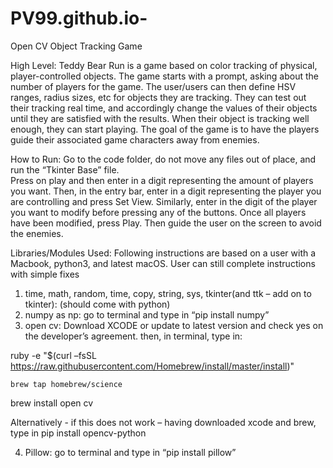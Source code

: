 # PV99.github.io-
Open CV Object Tracking Game 

High Level: 
Teddy Bear Run is a game based on color tracking of physical, player-controlled objects. 
The game starts with a prompt, asking about the number of players for the game. The user/users
can then define HSV ranges, radius sizes, etc for objects they are tracking. They can test out 
their tracking real time, and accordingly change the values of their objects until they are 
satisfied with the results. When their object is tracking well enough, they can start playing. 
The goal of the game is to have the players guide their associated game characters away from 
enemies. 


How to Run: 
Go to the code folder, do not move any files out of place, and run the “Tkinter Base” file.  
Press on play and then enter in a digit representing the amount of players you want. Then, 
in the entry bar, enter in a digit representing the player you are controlling and press 
Set View.  Similarly, enter in the digit of the player you want to modify before pressing 
any of the buttons. Once all players have been modified, press Play. Then guide the user on
the screen to avoid the enemies. 

Libraries/Modules Used: 
Following instructions are based on a user with a Macbook, python3, and latest macOS. User can
still complete instructions with simple fixes 

1. time, math, random, time, copy, string, sys, tkinter(and ttk – add on to tkinter): (should come with python) 
2. numpy as np: go to terminal and type in “pip install numpy” 
3. open cv: Download XCODE or update to latest version and check yes on the developer’s agreement. 
then, in terminal, type in: 

ruby -e "$(curl –fsSL https://raw.githubusercontent.com/Homebrew/install/master/install)"

	brew tap homebrew/science

brew  install open cv 

Alternatively - if this does not work – having downloaded xcode and brew, type in 
pip install opencv-python 


4. Pillow: go to terminal and type in “pip install pillow” 







	
	 



